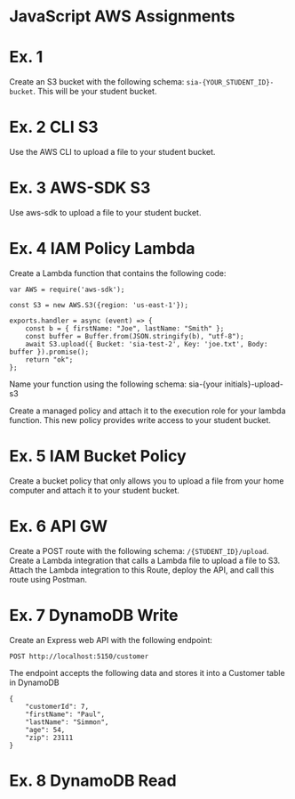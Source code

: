 # JavaScript AWS Assignments

# Ex. 1
Create an S3 bucket with the following schema: `sia-{YOUR_STUDENT_ID}-bucket`.  This will be your student bucket.

# Ex. 2 CLI S3
Use the AWS CLI to upload a file to your student bucket.

# Ex. 3 AWS-SDK S3 
Use aws-sdk to upload a file to your student bucket.

# Ex. 4 IAM Policy Lambda
Create a Lambda function that contains the following code:

```
var AWS = require('aws-sdk');

const S3 = new AWS.S3({region: 'us-east-1'});

exports.handler = async (event) => {
    const b = { firstName: "Joe", lastName: "Smith" };
    const buffer = Buffer.from(JSON.stringify(b), "utf-8");
    await S3.upload({ Bucket: 'sia-test-2', Key: 'joe.txt', Body: buffer }).promise();
    return "ok";
};

```

Name your function using the following schema: sia-{your initials}-upload-s3

Create a managed policy and attach it to the execution role for your lambda function.  This new policy provides write access to your student bucket.

# Ex. 5  IAM Bucket Policy
Create a bucket policy that only allows you to upload a file from your home computer and attach it to your student bucket.

# Ex. 6 API GW
Create a POST route with the following schema: `/{STUDENT_ID}/upload`.  Create a Lambda integration that calls a Lambda file to upload a file to S3.  Attach the Lambda integration to this Route, deploy the API, and call this route using Postman.

# Ex. 7 DynamoDB Write
Create an Express web API with the following endpoint:

```
POST http://localhost:5150/customer
```

The endpoint accepts the following data and stores it into a Customer table in DynamoDB
```
{
    "customerId": 7,
    "firstName": "Paul", 
    "lastName": "Simmon",
    "age": 54, 
    "zip": 23111
}

```

# Ex. 8 DynamoDB Read



